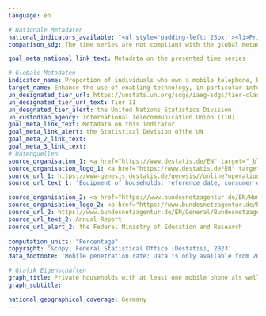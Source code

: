 ```yaml
---
language: en    

# Nationale Metadaten    
national_indicators_available: "<ul style='padding-left: 25px;'><li>Private households with at least one mobile phone</li> <li> Mobile penetration rate</li></ul>"    
comparison_sdg: The time series are not compliant with the global metadata, but provide additional information.    

goal_meta_national_link_text: Metadata on the presented time series    

# Globale Metadaten    
indicator_name: Proportion of individuals who own a mobile telephone, by sex    
target_name: Enhance the use of enabling technology, in particular information and communications technology, to promote the empowerment of women    
un_designated_tier_url: https://unstats.un.org/sdgs/iaeg-sdgs/tier-classification/    
un_designated_tier_url_text: Tier II    
un_desgnated_tier_alert: the United Nations Statistics Division    
un_custodian_agency: International Telecommunication Union (ITU)    
goal_meta_link_text: Metadata on this indicator    
goal_meta_link_alert: the Statistical Devision ofthe UN    
goal_meta_2_link_text:     
goal_meta_3_link_text:         
# Datenquellen
source_organisation_1: <a href="https://www.destatis.de/EN" target="_blank"> Federal Statistical Office (Destatis) </a>
source_organisation_logo_1: <a href="https://www.destatis.de/EN" target="_blank"><img src="https://g205sdgs.github.io/sdg-indicators/public/OrgImgEn/destatis.png" alt="Logo destatis" style="height:60px; width:148px"/></a>
source_url_1: https://www-genesis.destatis.de/genesis//online?operation=table&code=63111-0001&bypass=true&language=en
source_url_text_1: 'Equipment of households: reference date, consumer durables – GENESIS online 63111-0001'

source_organisation_2: <a href="https://www.bundesnetzagentur.de/EN/Home/home_node.html" target="_blank" onclick="return confirm_alert('the Federal Ministry of Education and Research');"> Bundesnetzagentur </a>
source_organisation_logo_2: <a href="https://www.bundesnetzagentur.de/EN/Home/home_node.html" target="_blank" onclick="return confirm_alert('the Federal Ministry of Education and Research');"><img src="https://g205sdgs.github.io/sdg-indicators/public/OrgImgEn/bundesnetzagentur.png" alt="Logo bundesnetzagentur" style="height:60px; width:148px"/></a>
source_url_2: https://www.bundesnetzagentur.de/EN/General/Bundesnetzagentur/Publications/publications_node.html
source_url_text_2: Annual Report
source_url_alert_2: the Federal Ministry of Education and Research
    
computation_units: "Percentage"    
copyright: '&copy; Federal Statistical Office (Destatis), 2023'    
data_footnote: 'Mobile penetration rate: Data is only available from 2012.'    

# Grafik Eigenschaften    
graph_title: Private households with at least one mobile phone als well as mobile penetration rate
graph_subtitle:     

national_geographical_coverage: Germany    
---
```


<span></span>